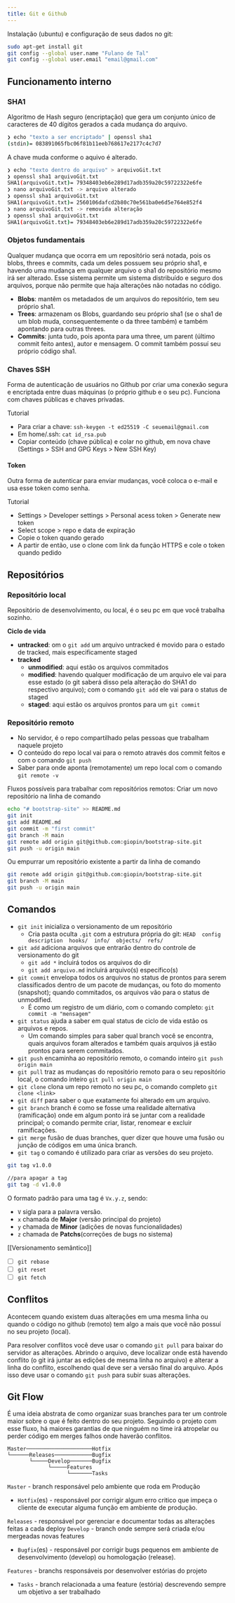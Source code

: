 ```yaml
---
title: Git e Github
---
```


Instalação (ubuntu) e configuração de seus dados no git:

```bash
sudo apt-get install git
git config --global user.name "Fulano de Tal"
git config --global user.email "email@gmail.com"
```

## Funcionamento interno
### SHA1
Algoritmo de Hash seguro (encriptação) que gera um conjunto único de caracteres de 40 dígitos gerados a cada mudança do arquivo.

``` bash
❯ echo "texto a ser encriptado" | openssl sha1
(stdin)= 083891065fbc06f81b11eeb768617e2177c4c7d7
```

A chave muda conforme o aquivo é alterado.
``` bash
❯ echo "texto dentro do arquivo" > arquivoGit.txt
❯ openssl sha1 arquivoGit.txt
SHA1(arquivoGit.txt)= 79348403eb6e289d17adb359a20c59722322e6fe
❯ nano arquivoGit.txt -> arquivo alterado
❯ openssl sha1 arquivoGit.txt
SHA1(arquivoGit.txt)= 2560106dafcd2b80c70e561ba0e6d5e764e852f4
❯ nano arquivoGit.txt -> removida alteração
❯ openssl sha1 arquivoGit.txt
SHA1(arquivoGit.txt)= 79348403eb6e289d17adb359a20c59722322e6fe
```

### Objetos fundamentais
Qualquer mudança que ocorra em um repositório será notada, pois os blobs, threes e commits, cada um deles possuem seu próprio sha1, e havendo uma mudança em qualquer arquivo o sha1 do repositório mesmo irá ser alterado. Esse sistema permite um sistema distribuído e seguro dos arquivos, porque não permite que haja alterações não notadas no código.
- **Blobs**: mantêm os metadados de um arquivos do repositório, tem seu próprio sha1.
- **Trees**: armazenam os Blobs, guardando seu próprio sha1 (se o sha1 de um blob muda, consequentemente o da three também) e também apontando para outras threes.
- **Commits**: junta tudo, pois aponta para uma three, um parent (último commit feito antes), autor e mensagem. O commit também possuí seu próprio código sha1.

### Chaves SSH
Forma de autenticação de usuários no Github por criar uma conexão segura e encriptada entre duas máquinas (o próprio github e o seu pc). Funciona com chaves públicas e chaves privadas.

Tutorial
- Para criar a chave: `ssh-keygen -t ed25519 -C seuemail@gmail.com`
- Em home/.ssh: `cat id_rsa.pub`
- Copiar conteúdo (chave pública) e colar no github, em nova chave (Settings > SSH and GPG Keys > New SSH Key)

#### Token
Outra forma de autenticar para enviar mudanças, você coloca o e-mail e usa esse token como senha.

Tutorial
- Settings > Developer settings > Personal acess token > Generate new token
- Select scope > repo e data de expiração
- Copie o token quando gerado
- A partir de então, use o clone com link da função HTTPS e cole o token quando pedido

## Repositórios
### Repositório local
Repositório de desenvolvimento, ou local, é o seu pc em que você trabalha sozinho.

**Ciclo de vida**
- **untracked**: om o `git add` um arquivo untracked é movido para o estado de tracked, mais especificamente staged
- **tracked**
	- **unmodified**: aqui estão os arquivos commitados
	- **modified**: havendo qualquer modificação de um arquivo ele vai para esse estado (o git saberá disso pela alteração do SHA1 do respectivo arquivo); com o comando `git add` ele vai para o status de staged
	- **staged**: aqui estão os arquivos prontos para um `git commit`

### Repositório remoto
- No servidor, é o repo compartilhado pelas pessoas que trabalham naquele projeto
- O conteúdo do repo local vai para o remoto através dos commit feitos e com o comando `git push`
- Saber para onde aponta (remotamente) um repo local com o comando `git remote -v`

Fluxos possíveis para trabalhar com repositórios remotos:
Criar um novo repositório na linha de comando

```bash
echo "# bootstrap-site" >> README.md
git init
git add README.md
git commit -m "first commit"
git branch -M main
git remote add origin git@github.com:giopin/bootstrap-site.git
git push -u origin main
```

Ou empurrar um repositório existente a partir da linha de comando

```bash
git remote add origin git@github.com:giopin/bootstrap-site.git
git branch -M main
git push -u origin main
```
	
## Comandos
- `git init` inicializa o versionamento de um repositório
	- Cria pasta oculta `.git` com a estrutura própria do git: `HEAD  config  description  hooks/  info/  objects/  refs/`
- `git add` adiciona arquivos que entrarão dentro do controle de versionamento do git
	- `git add *` incluirá todos os arquivos do dir
	- `git add arquivo.md` incluirá arquivo(s) específico(s)
- `git commit` 	envelopa todos os arquivos no status de prontos para serem classificados dentro de um pacote de mudanças, ou foto do momento (snapshot); quando commitados, os arquivos vão para o status de unmodified.
	- É como um registro de um diário, com o comando completo: `git commit -m "mensagem"`
- `git status` ajuda a saber em qual status de ciclo de vida estão os arquivos e repos.
	- Um comando simples para saber qual branch você se encontra, quais arquivos foram alterados e também quais arquivos já estão prontos para serem commitados.
- `git push` encaminha ao repositório remoto, o comando inteiro `git push origin main`
- `git pull` traz as mudanças do repositório remoto para o seu repositório local, o comando inteiro `git pull origin main`
- `git clone` clona um repo remoto no seu pc, o comando completo `git clone <link>`
- `git diff` para saber o que exatamente foi alterado em um arquivo.
- `git branch` branch é como se fosse uma realidade alternativa (ramificação) onde em algum ponto irá se juntar com a realidade principal; o comando permite criar, listar, renomear e excluir ramificações.
- `git merge` fusão de duas branches, quer dizer que houve uma fusão ou junção de códigos em uma única branch.
- `git tag` o comando é utilizado para criar as versões do seu projeto.

```bash
git tag v1.0.0

//para apagar a tag
git tag -d v1.0.0
```

O formato padrão para uma tag é `Vx.y.z`, sendo:
- `V` sigla para a palavra versão.
- `x` chamada de **Major** (versão principal do projeto)
- `y` chamada de **Minor** (adições de novas funcionalidades)
- `z` chamada de **Patchs**(correções de bugs no sistema)

[[Versionamento semântico]]

- [ ] `git rebase`
- [ ] `git reset`
- [ ] `git fetch`
	
## Conflitos
Acontecem quando existem duas alterações em uma mesma linha ou quando o código no github (remoto) tem algo a mais que você não possuí no seu projeto (local).

Para resolver conflitos você deve usar o comando `git pull` para baixar do servidor as alterações. Abrindo o arquivo, deve localizar onde está havendo conflito (o git irá juntar as edições de mesma linha no arquivo) e alterar a linha do conflito, escolhendo qual deve ser a versão final do arquivo. Após isso deve usar o comando `git push` para subir suas alterações.

## Git Flow
É uma ideia abstrata de como organizar suas branches para ter um controle maior sobre o que é feito dentro do seu projeto. Seguindo o projeto com esse fluxo, há maiores garantias de que ninguém no time irá atropelar ou perder código em merges falhos onde haverão conflitos.

```
Master─────────────────────Hotfix
└──────Releases────────────Bugfix
       └─────Develop───────Bugfix
             └─────Features
                   └───────Tasks
```

`Master` - branch responsável pelo ambiente que roda em Produção
- `Hotfix`(es) - responsável por corrigir algum erro critico que impeça o cliente de executar alguma função em ambiente de produção.

`Releases` - responsável por gerenciar e documentar todas as alterações feitas a cada deploy
`Develop` - branch onde sempre será criada e/ou mergeadas novas features
- `Bugfix`(es) - responsável por corrigir bugs pequenos em ambiente de desenvolvimento (develop) ou homologação (release).

`Features` - branchs responsáveis por desenvolver estórias do projeto
- `Tasks` - branch relacionada a uma feature (estória) descrevendo sempre um objetivo a ser trabalhado